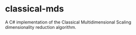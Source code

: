 # classical-mds
A C# implementation of the Classical Multidimensional Scaling dimensionality reduction algorithm.
